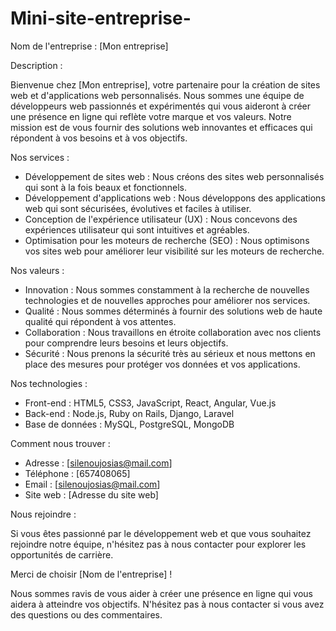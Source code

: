 # Mini-site-entreprise-
Nom de l'entreprise : [Mon entreprise]

Description :

Bienvenue chez [Mon entreprise], votre partenaire pour la création de sites web et d'applications web personnalisés. Nous sommes une équipe de développeurs web passionnés et expérimentés qui vous aideront à créer une présence en ligne qui reflète votre marque et vos valeurs. Notre mission est de vous fournir des solutions web innovantes et efficaces qui répondent à vos besoins et à vos objectifs.

Nos services :

- Développement de sites web : Nous créons des sites web personnalisés qui sont à la fois beaux et fonctionnels.
- Développement d'applications web : Nous développons des applications web qui sont sécurisées, évolutives et faciles à utiliser.
- Conception de l'expérience utilisateur (UX) : Nous concevons des expériences utilisateur qui sont intuitives et agréables.
- Optimisation pour les moteurs de recherche (SEO) : Nous optimisons vos sites web pour améliorer leur visibilité sur les moteurs de recherche.

Nos valeurs :

- Innovation : Nous sommes constamment à la recherche de nouvelles technologies et de nouvelles approches pour améliorer nos services.
- Qualité : Nous sommes déterminés à fournir des solutions web de haute qualité qui répondent à vos attentes.
- Collaboration : Nous travaillons en étroite collaboration avec nos clients pour comprendre leurs besoins et leurs objectifs.
- Sécurité : Nous prenons la sécurité très au sérieux et nous mettons en place des mesures pour protéger vos données et vos applications.

Nos technologies :

- Front-end : HTML5, CSS3, JavaScript, React, Angular, Vue.js
- Back-end : Node.js, Ruby on Rails, Django, Laravel
- Base de données : MySQL, PostgreSQL, MongoDB

Comment nous trouver :

- Adresse : [silenoujosias@mail.com]
- Téléphone : [657408065]
- Email : [silenoujosias@mail.com]
- Site web : [Adresse du site web]

Nous rejoindre :

Si vous êtes passionné par le développement web et que vous souhaitez rejoindre notre équipe, n'hésitez pas à nous contacter pour explorer les opportunités de carrière.

Merci de choisir [Nom de l'entreprise] !

Nous sommes ravis de vous aider à créer une présence en ligne qui vous aidera à atteindre vos objectifs. N'hésitez pas à nous contacter si vous avez des questions ou des commentaires.

